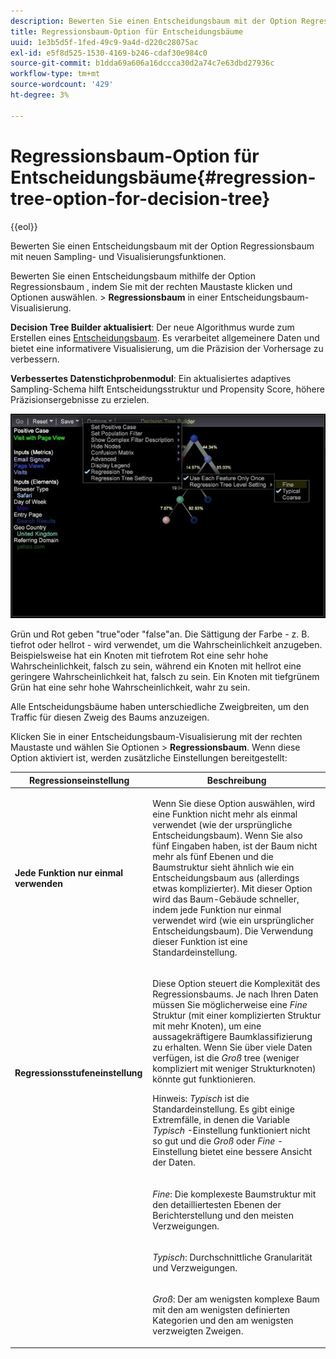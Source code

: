 ```yaml
---
description: Bewerten Sie einen Entscheidungsbaum mit der Option Regressionsbaum mit neuen Sampling- und Visualisierungsfunktionen.
title: Regressionsbaum-Option für Entscheidungsbäume
uuid: 1e3b5d5f-1fed-49c9-9a4d-d220c28075ac
exl-id: e5f8d525-1530-4169-b246-cdaf30e984c0
source-git-commit: b1dda69a606a16dccca30d2a74c7e63dbd27936c
workflow-type: tm+mt
source-wordcount: '429'
ht-degree: 3%

---
```


# Regressionsbaum-Option für Entscheidungsbäume{#regression-tree-option-for-decision-tree}

{{eol}}

Bewerten Sie einen Entscheidungsbaum mit der Option Regressionsbaum mit neuen Sampling- und Visualisierungsfunktionen.

Bewerten Sie einen Entscheidungsbaum mithilfe der Option Regressionsbaum , indem Sie mit der rechten Maustaste klicken und Optionen auswählen. > **Regressionsbaum** in einer Entscheidungsbaum-Visualisierung.

**Decision Tree Builder aktualisiert**: Der neue Algorithmus wurde zum Erstellen eines [Entscheidungsbaum](https://experienceleague.adobe.com/docs/data-workbench/using/client/analysis-visualizations/decision-trees/c-decision-trees.html). Es verarbeitet allgemeinere Daten und bietet eine informativere Visualisierung, um die Präzision der Vorhersage zu verbessern.

**Verbessertes Datenstichprobenmodul**: Ein aktualisiertes adaptives Sampling-Schema hilft Entscheidungsstruktur und Propensity Score, höhere Präzisionsergebnisse zu erzielen.

![](assets/CART-RegressionTreeOptions.jpg)

Grün und Rot geben &quot;true&quot;oder &quot;false&quot;an. Die Sättigung der Farbe - z. B. tiefrot oder hellrot - wird verwendet, um die Wahrscheinlichkeit anzugeben. Beispielsweise hat ein Knoten mit tiefrotem Rot eine sehr hohe Wahrscheinlichkeit, falsch zu sein, während ein Knoten mit hellrot eine geringere Wahrscheinlichkeit hat, falsch zu sein. Ein Knoten mit tiefgrünem Grün hat eine sehr hohe Wahrscheinlichkeit, wahr zu sein.

Alle Entscheidungsbäume haben unterschiedliche Zweigbreiten, um den Traffic für diesen Zweig des Baums anzuzeigen.

Klicken Sie in einer Entscheidungsbaum-Visualisierung mit der rechten Maustaste und wählen Sie Optionen > **Regressionsbaum**. Wenn diese Option aktiviert ist, werden zusätzliche Einstellungen bereitgestellt:

<table id="table_39E025A3E0B549B4BEDCE0D30A499211"> 
 <thead> 
  <tr> 
   <th colname="col1" class="entry"> Regressionseinstellung </th> 
   <th colname="col2" class="entry"> Beschreibung </th> 
  </tr>
 </thead>
 <tbody> 
  <tr> 
   <td colname="col1"> <p><b>Jede Funktion nur einmal verwenden</b> </p> </td> 
   <td colname="col2"> <p>Wenn Sie diese Option auswählen, wird eine Funktion nicht mehr als einmal verwendet (wie der ursprüngliche Entscheidungsbaum). Wenn Sie also fünf Eingaben haben, ist der Baum nicht mehr als fünf Ebenen und die Baumstruktur sieht ähnlich wie ein Entscheidungsbaum aus (allerdings etwas komplizierter). Mit dieser Option wird das Baum-Gebäude schneller, indem jede Funktion nur einmal verwendet wird (wie ein ursprünglicher Entscheidungsbaum). Die Verwendung dieser Funktion ist eine Standardeinstellung. </p> </td> 
  </tr> 
  <tr> 
   <td colname="col1"> <p><b>Regressionsstufeneinstellung </b> </p> </td> 
   <td colname="col2"> <p>Diese Option steuert die Komplexität des Regressionsbaums. Je nach Ihren Daten müssen Sie möglicherweise eine <i>Fine</i> Struktur (mit einer komplizierten Struktur mit mehr Knoten), um eine aussagekräftigere Baumklassifizierung zu erhalten. Wenn Sie über viele Daten verfügen, ist die <i>Groß</i> tree (weniger kompliziert mit weniger Strukturknoten) könnte gut funktionieren. </p> <p> <p>Hinweis: <i>Typisch</i> ist die Standardeinstellung. Es gibt einige Extremfälle, in denen die Variable <i>Typisch</i> -Einstellung funktioniert nicht so gut und die <i>Groß</i> oder <i>Fine</i> -Einstellung bietet eine bessere Ansicht der Daten. </p> </p> </td> 
  </tr> 
  <tr> 
   <td colname="col1"> </td> 
   <td colname="col2"> <p><i>Fine</i>: Die komplexeste Baumstruktur mit den detailliertesten Ebenen der Berichterstellung und den meisten Verzweigungen. </p> </td> 
  </tr> 
  <tr> 
   <td colname="col1"> </td> 
   <td colname="col2"> <p><i>Typisch</i>: Durchschnittliche Granularität und Verzweigungen. </p> </td> 
  </tr> 
  <tr> 
   <td colname="col1"> </td> 
   <td colname="col2"> <p><i>Groß</i>: Der am wenigsten komplexe Baum mit den am wenigsten definierten Kategorien und den am wenigsten verzweigten Zweigen. </p> </td> 
  </tr> 
 </tbody> 
</table>
